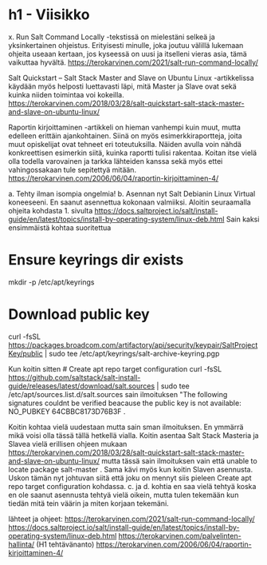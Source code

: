 # h1 - Viisikko

x. Run Salt Command Locally -tekstissä on mielestäni selkeä ja yksinkertainen ohjeistus. Erityisesti minulle, joka joutuu välillä lukemaan ohjeita useaan kertaan, jos kyseessä on uusi ja itselleni vieras asia, tämä vaikuttaa hyvältä. https://terokarvinen.com/2021/salt-run-command-locally/

Salt Quickstart – Salt Stack Master and Slave on Ubuntu Linux -artikkelissa käydään myös helposti luettavasti läpi, mitä Master ja Slave ovat sekä kuinka niiden toimintaa voi kokeilla. https://terokarvinen.com/2018/03/28/salt-quickstart-salt-stack-master-and-slave-on-ubuntu-linux/

Raportin kirjoittaminen -artikkeli on hieman vanhempi kuin muut, mutta edelleen erittäin ajankohtainen. Siinä on myös esimerkkiraportteja, joita muut opiskelijat ovat tehneet eri toteutuksilla. Näiden avulla voin nähdä konkreettisen esimerkin siitä, kuinka raportti tulisi rakentaa. Koitan itse vielä olla todella varovainen ja tarkka lähteiden kanssa sekä myös ettei vahingossakaan tule sepitettyä mitään. https://terokarvinen.com/2006/06/04/raportin-kirjoittaminen-4/

a. Tehty ilman isompia ongelmia!
b. Asennan nyt Salt Debianin Linux Virtual koneeseeni. En saanut asennettua kokonaan valmiiksi. Aloitin seuraamalla ohjeita kohdasta 1. sivulta https://docs.saltproject.io/salt/install-guide/en/latest/topics/install-by-operating-system/linux-deb.html 
Sain kaksi ensimmäistä kohtaa suoritettua

# Ensure keyrings dir exists
mkdir -p /etc/apt/keyrings

# Download public key
curl -fsSL https://packages.broadcom.com/artifactory/api/security/keypair/SaltProjectKey/public | sudo tee /etc/apt/keyrings/salt-archive-keyring.pgp

Kun koitin sitten # Create apt repo target configuration
curl -fsSL https://github.com/saltstack/salt-install-guide/releases/latest/download/salt.sources | sudo tee /etc/apt/sources.list.d/salt.sources
sain ilmoituksen "The following signatures couldnt be verified beacause the public key is not available: NO_PUBKEY 64CBBC8173D76B3F . 

Koitin kohtaa vielä uudestaan mutta sain sman ilmoituksen. En ymmärrä mikä voisi olla tässä tällä hetkellä vialla. Koitin asentaa Salt Stack Masteria ja Slavea vielä erillisen ohjeen mukaan https://terokarvinen.com/2018/03/28/salt-quickstart-salt-stack-master-and-slave-on-ubuntu-linux/ mutta tässä sain ilmoituksen vain että unable to locate package salt-master . Sama kävi myös kun koitin Slaven asennusta.
Uskon tämän nyt johtuvan siitä että joku on mennyt siis pieleen Create apt repo target configuration kohdassa.
c. ja d. kohtia en saa vielä tehtyä koska en ole saanut asennusta tehtyä vielä oikein, mutta tulen tekemään kun tiedän mitä tein väärin ja miten korjaan tekemäni.

lähteet ja ohjeet:
https://terokarvinen.com/2021/salt-run-command-locally/
https://docs.saltproject.io/salt/install-guide/en/latest/topics/install-by-operating-system/linux-deb.html
https://terokarvinen.com/palvelinten-hallinta/ (H1 tehtävänanto)
https://terokarvinen.com/2006/06/04/raportin-kirjoittaminen-4/
